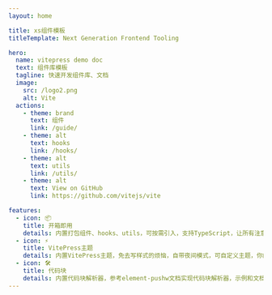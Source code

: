 ```yaml
---
layout: home

title: xs组件模板
titleTemplate: Next Generation Frontend Tooling

hero:
  name: vitepress demo doc
  text: 组件库模板
  tagline: 快速开发组件库、文档
  image:
    src: /logo2.png
    alt: Vite
  actions:
    - theme: brand
      text: 组件
      link: /guide/
    - theme: alt
      text: hooks
      link: /hooks/
    - theme: alt
      text: utils
      link: /utils/
    - theme: alt
      text: View on GitHub
      link: https://github.com/vitejs/vite

features:
  - icon: 📦
    title: 开箱即用
    details: 内置打包组件、hooks、utils，可按需引入，支持TypeScript，让所有注意力都能放在文档编写和组件开发上
  - icon: ⚡️
    title: VitePress主题
    details: 内置VitePress主题，免去写样式的烦恼，自带夜间模式，可自定义主题，你的风格由你自己定义
  - icon: 🛠️
    title: 代码块
    details: 内置代码块解析器，参考element-pushw文档实现代码块解析器，示例和文档内容分离，让你的文档结构更加整洁
---
```


